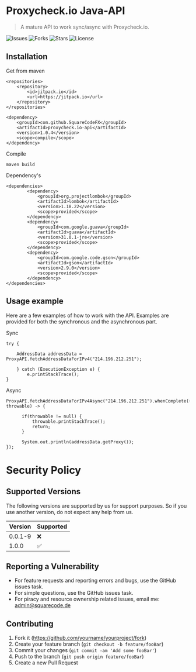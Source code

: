 # Proxycheck.io Java-API

> A mature API to work sync/async with Proxycheck.io.
>
![Issues][issues]
![Forks][forks]
![Stars][stars]
![License][license]

## Installation

Get from maven

```
<repositories>
    <repository>
        <id>jitpack.io</id>
        <url>https://jitpack.io</url>
    </repository>
</repositories>

<dependency>
    <groupId>com.github.SquareCodeFX</groupId>
    <artifactId>proxycheck.io-api</artifactId>
    <version>1.0.4</version>
    <scope>compile</scope>
</dependency>
```

Compile

```
maven build
```

Dependency's

```
<dependencies>
        <dependency>
            <groupId>org.projectlombok</groupId>
            <artifactId>lombok</artifactId>
            <version>1.18.22</version>
            <scope>provided</scope>
        </dependency>
        <dependency>
            <groupId>com.google.guava</groupId>
            <artifactId>guava</artifactId>
            <version>31.0.1-jre</version>
            <scope>provided</scope>
        </dependency>
        <dependency>
            <groupId>com.google.code.gson</groupId>
            <artifactId>gson</artifactId>
            <version>2.9.0</version>
            <scope>provided</scope>
        </dependency>
</dependencies>
```

## Usage example

Here are a few examples of how to work with the API. Examples are provided for both the synchronous and the asynchronous
part.

Sync

```
try {

    AddressData addressData = ProxyAPI.fetchAddressDataForIPv4("214.196.212.251");
    
    } catch (ExecutionException e) {
        e.printStackTrace();
}
```

Async

```
ProxyAPI.fetchAddressDataForIPv4Async("214.196.212.251").whenComplete((addressData, throwable) -> {
           
      if(throwable != null) {
          throwable.printStackTrace();
          return;
      }

      System.out.println(addressData.getProxy());
});
```

# Security Policy

## Supported Versions

The following versions are supported by us for support purposes. 
So if you use another version, do not expect any help from us.

| Version | Supported          |
| ------- | ------------------ |
| 0.0.1-9   | :x: |
| 1.0.0   | :white_check_mark:                |

## Reporting a Vulnerability

- For feature requests and reporting errors and bugs, use the GitHub issues task.
- For simple questions, use the GitHub issues task.
- For piracy and resource ownership related issues, email me: admin@squarecode.de


## Contributing

1. Fork it (<https://github.com/yourname/yourproject/fork>)
2. Create your feature branch (`git checkout -b feature/fooBar`)
3. Commit your changes (`git commit -am 'Add some fooBar'`)
4. Push to the branch (`git push origin feature/fooBar`)
5. Create a new Pull Request

[issues]: https://img.shields.io/github/issues/SquareCodeFX/proxycheck.io-api

[forks]: https://img.shields.io/github/forks/SquareCodeFX/proxycheck.io-api

[stars]: https://img.shields.io/github/stars/SquareCodeFX/proxycheck.io-api

[license]: https://img.shields.io/github/license/SquareCodeFX/proxycheck.io-api
